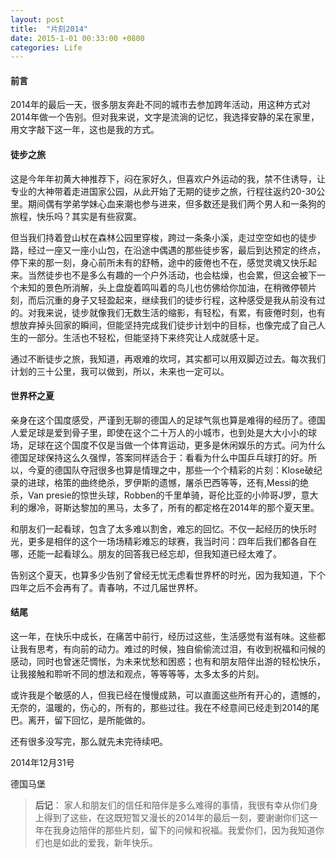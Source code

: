 ```yaml
---
layout: post
title:  "片刻2014"
date: 2015-1-01 00:33:00 +0800
categories: Life
---
```




#### 前言

2014年的最后一天，很多朋友奔赴不同的城市去参加跨年活动，用这种方式对2014年做一个告别。但对我来说，文字是流淌的记忆，我选择安静的呆在家里，用文字敲下这一年，这也是我的方式。



#### 徒步之旅

这是今年年初黄大神推荐下，闷在家好久，但喜欢户外运动的我，禁不住诱导，让专业的大神带着走进国家公园，从此开始了无期的徒步之旅，行程往返约20-30公里。期间偶有学弟学妹心血来潮也参与进来，但多数还是我们两个男人和一条狗的旅程，快乐吗？其实是有些寂寞。



但当我们持着登山杖在森林公园里穿梭，跨过一条条小溪，走过空空如也的徒步路，经过一座又一座小山包，在沿途中偶遇的那些徒步客，最后到达预定的终点，停下来的那一刻，身心前所未有的舒畅，途中的疲倦也不在，感觉灵魂又快乐起来。当然徒步也不是多么有趣的一个户外活动，也会枯燥，也会累，但这会被下一个未知的景色所消解，头上盘旋着鸣叫着的鸟儿也仿佛给你加油，在稍微停顿片刻，而后沉重的身子又轻盈起来，继续我们的徒步行程，这种感受是我从前没有过的。对我来说，徒步就像我们无数生活的缩影，有轻松，有累，有疲倦时刻，也有想放弃掉头回家的瞬间，但能坚持完成我们徒步计划中的目标，也像完成了自己人生的一部分。生活也不轻松，但能坚持下来终究让人成就感十足。



通过不断徒步之旅，我知道，再艰难的坎坷，其实都可以用双脚迈过去。每次我们计划的三十公里，我可以做到，所以，未来也一定可以。



#### 世界杯之夏

亲身在这个国度感受，严谨到无聊的德国人的足球气氛也算是难得的经历了。德国人爱足球是爱到骨子里，即使在这个二十万人的小城市，也到处是大大小小的球场，足球在这个国度不仅是当做一个体育运动，更多是休闲娱乐的方式。问为什么德国足球保持这么久强悍，答案同样适合于：看看为什么中国乒乓球打的好。所以，今夏的德国队夺冠很多也算是情理之中，那些一个个精彩的片刻：Klose破纪录的进球，格策的曲终绝杀，罗伊斯的遗憾，屠杀巴西等等，还有,Messi的绝杀，Van presie的惊世头球，Robben的千里单骑，哥伦比亚的小帅哥J罗，意大利的爆冷，哥斯达黎加的黑马，太多了，所有的都定格在2014年的那个夏天里。



和朋友们一起看球，包含了太多难以割舍，难忘的回忆。不仅一起经历的快乐时光，更多是相伴的这个一场场精彩难忘的球赛，我当时问：四年后我们都各自在哪，还能一起看球么。朋友的回答我已经忘却，但我知道已经太难了。



告别这个夏天，也算多少告别了曾经无忧无虑看世界杯的时光，因为我知道，下个四年之后不会再有了。青春呐，不过几届世界杯。



#### 结尾

这一年，在快乐中成长，在痛苦中前行，经历过这些，生活感觉有滋有味。这些都让我有思考，有向前的动力。难过的时候，独自偷偷流过泪，有收到祝福和问候的感动，同时也曾迷茫惆怅，为未来忧愁和困惑；也有和朋友陪伴出游的轻松快乐，让我接触和聆听不同的想法和观点，等等等等，太多太多的片刻。



或许我是个敏感的人，但我已经在慢慢成熟，可以直面这些所有开心的，遗憾的，无奈的，温暖的，伤心的，所有的，那些过往。我在不经意间已经走到2014的尾巴。离开，留下回忆，是所能做的。



还有很多没写完，那么就先未完待续吧。



2014年12月31号

德国马堡



> **后记**： 家人和朋友们的信任和陪伴是多么难得的事情，我很有幸从你们身上得到了这些，在这既短暂又漫长的2014年的最后一刻，要谢谢你们这一年在我身边陪伴的那些片刻，留下的问候和祝福。我爱你们，因为我知道你们也是如此的爱我，新年快乐。